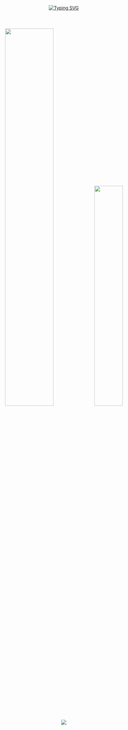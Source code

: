 <div align="center">
  
[![Typing SVG](https://readme-typing-svg.demolab.com?font=Fira+Code&weight=500&size=40&pause=1000&color=F7ACBE&center=true&vCenter=true&width=500&lines=Hi+there%2C+I'm+Hyunsun)](https://git.io/typing-svg)
#
<br/>
<img src="https://github-readme-stats.vercel.app/api?username=Hyunssun&theme=dracula&show_icons=true" width="55%" />
<img src="https://github-readme-stats.vercel.app/api/top-langs/?username=Hyunssun&layout=compact&theme=dracula" width="42%" />
<br/>
<br/>
<img src="https://github-readme-activity-graph.vercel.app/graph?username=Hyunssun&t&bg_color=292A36&color=F6F6F1&line=FB6D94&point=F6F6F1&title_color=F6F6F1" />
</div>
